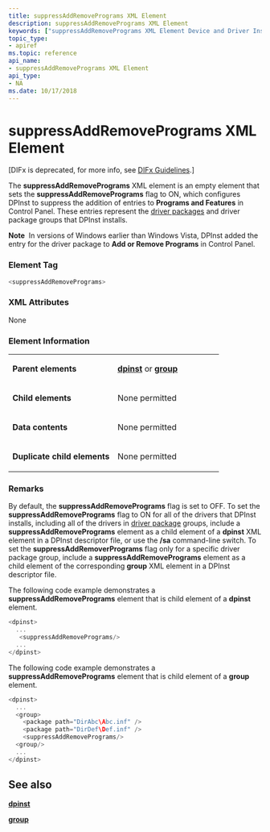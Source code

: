 ```yaml
---
title: suppressAddRemovePrograms XML Element
description: suppressAddRemovePrograms XML Element
keywords: ["suppressAddRemovePrograms XML Element Device and Driver Installation"]
topic_type:
- apiref
ms.topic: reference
api_name:
- suppressAddRemovePrograms XML Element
api_type:
- NA
ms.date: 10/17/2018
---
```


# suppressAddRemovePrograms XML Element


\[DIFx is deprecated, for more info, see [DIFx Guidelines](./difx-guidelines.md).\]

The **suppressAddRemovePrograms** XML element is an empty element that sets the **suppressAddRemovePrograms** flag to ON, which configures DPInst to suppress the addition of entries to **Programs and Features** in Control Panel. These entries represent the [driver packages](./driver-packages.md) and driver package groups that DPInst installs.

**Note**  In versions of Windows earlier than Windows Vista, DPInst added the entry for the driver package to **Add or Remove Programs** in Control Panel.

 

### Element Tag

```cpp
<suppressAddRemovePrograms>
```

### XML Attributes

None

### Element Information

<table>
<colgroup>
<col width="50%" />
<col width="50%" />
</colgroup>
<tbody>
<tr class="odd">
<td align="left"><p><strong>Parent elements</strong></p></td>
<td align="left"><p><a href="dpinst-xml-element.md" data-raw-source="[&lt;strong&gt;dpinst&lt;/strong&gt;](dpinst-xml-element.md)"><strong>dpinst</strong></a> or <a href="group-xml-element.md" data-raw-source="[&lt;strong&gt;group&lt;/strong&gt;](group-xml-element.md)"><strong>group</strong></a></p></td>
</tr>
<tr class="even">
<td align="left"><p><strong>Child elements</strong></p></td>
<td align="left"><p>None permitted</p></td>
</tr>
<tr class="odd">
<td align="left"><p><strong>Data contents</strong></p></td>
<td align="left"><p>None permitted</p></td>
</tr>
<tr class="even">
<td align="left"><p><strong>Duplicate child elements</strong></p></td>
<td align="left"><p>None permitted</p></td>
</tr>
</tbody>
</table>

 

### <a href="" id="comments"></a>Remarks

By default, the **suppressAddRemovePrograms** flag is set to OFF. To set the **suppressAddRemovePrograms** flag to ON for all of the drivers that DPInst installs, including all of the drivers in [driver package](./driver-packages.md) groups, include a **suppressAddRemovePrograms** element as a child element of a **dpinst** XML element in a DPInst descriptor file, or use the **/sa** command-line switch. To set the **suppressAddRemoverPrograms** flag only for a specific driver package group, include a **suppressAddRemovePrograms** element as a child element of the corresponding **group** XML element in a DPInst descriptor file.

The following code example demonstrates a **suppressAddRemovePrograms** element that is child element of a **dpinst** element.

```cpp
<dpinst>
  ...
   <suppressAddRemovePrograms/>
  ...
</dpinst>
```

The following code example demonstrates a **suppressAddRemovePrograms** element that is child element of a **group** element.

```cpp
<dpinst>
  ...
  <group>
    <package path="DirAbc\Abc.inf" /> 
    <package path="DirDef\Def.inf" /> 
    <suppressAddRemovePrograms/>
  <group/>
  ...
</dpinst>
```

## See also


[**dpinst**](dpinst-xml-element.md)

[**group**](group-xml-element.md)

 

